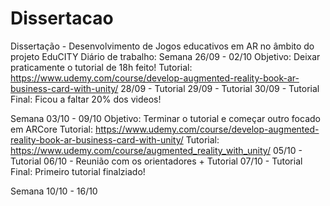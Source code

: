 # Dissertacao
Dissertação - Desenvolvimento de Jogos educativos em AR no âmbito do projeto EduCITY
Diário de trabalho:
  Semana 26/09 - 02/10
    Objetivo: Deixar praticamente o tutorial de 18h feito!
    Tutorial: https://www.udemy.com/course/develop-augmented-reality-book-ar-business-card-with-unity/
      28/09 - Tutorial
      29/09 - Tutorial
      30/09 - Tutorial
    Final: Ficou a faltar 20% dos videos!
    
  Semana 03/10 - 09/10
    Objetivo: Terminar o tutorial e começar outro focado em ARCore
    Tutorial: https://www.udemy.com/course/develop-augmented-reality-book-ar-business-card-with-unity/
    Tutorial: https://www.udemy.com/course/augmented_reality_with_unity/
      05/10 - Tutorial
      06/10 - Reunião com os orientadores + Tutorial
      07/10 - Tutorial
    Final: Primeiro tutorial finalziado!
  
  Semana 10/10 - 16/10
  
